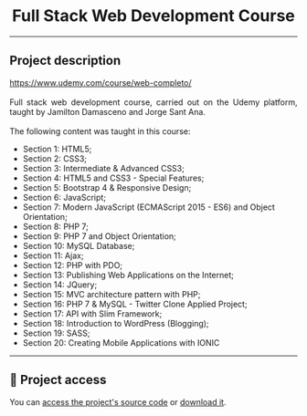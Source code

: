 <h1 align="center"> Full Stack Web Development Course</h1>

<hr>

## Project description

<p align="justify">
  <a href="https://www.udemy.com/course/web-completo/">https://www.udemy.com/course/web-completo/</a> <br>
  <br>
  Full stack web development course, carried out on the Udemy platform, taught by Jamilton Damasceno and Jorge Sant Ana. <br>
  <br>
  The following content was taught in this course: <br>
  <ul>
    <li>Section 1: HTML5;</li>
    <li>Section 2: CSS3;</li>
    <li>Section 3: Intermediate & Advanced CSS3;</li>
    <li>Section 4: HTML5 and CSS3 - Special Features;</li>
    <li>Section 5: Bootstrap 4 & Responsive Design;</li>
    <li>Section 6: JavaScript;</li>
    <li>Section 7: Modern JavaScript (ECMAScript 2015 - ES6) and Object Orientation;</li>
    <li>Section 8: PHP 7;</li>
    <li>Section 9: PHP 7 and Object Orientation;</li>
    <li>Section 10: MySQL Database;</li>
    <li>Section 11: Ajax;</li>
    <li>Section 12: PHP with PDO;</li>
    <li>Section 13: Publishing Web Applications on the Internet;</li>
    <li>Section 14: JQuery;</li>
    <li>Section 15: MVC architecture pattern with PHP;</li>
    <li>Section 16: PHP 7 & MySQL - Twitter Clone Applied Project;</li>
    <li>Section 17: API with Slim Framework;</li>
    <li>Section 18: Introduction to WordPress (Blogging);</li>
    <li>Section 19: SASS;</li>
    <li>Section 20: Creating Mobile Applications with IONIC</li>
  </ul>
</p>

<hr>

## 📁 Project access

You can [access the project's source code](https://github.com/GabesSeven/full-stack-web-development/) or [download it](https://github.com/GabesSeven/full-stack-web-development/archive/refs/heads/main.zip).
